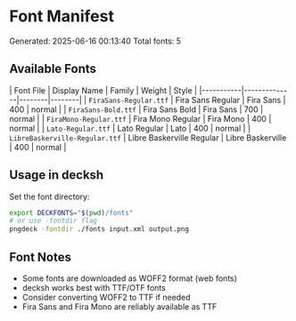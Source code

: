 # Font Manifest

Generated: 2025-06-16 00:13:40
Total fonts: 5

## Available Fonts

| Font File | Display Name | Family | Weight | Style |
|-----------|--------------|--------|--------|
| `FiraSans-Regular.ttf` | Fira Sans Regular | Fira Sans | 400 | normal |
| `FiraSans-Bold.ttf` | Fira Sans Bold | Fira Sans | 700 | normal |
| `FiraMono-Regular.ttf` | Fira Mono Regular | Fira Mono | 400 | normal |
| `Lato-Regular.ttf` | Lato Regular | Lato | 400 | normal |
| `LibreBaskerville-Regular.ttf` | Libre Baskerville Regular | Libre Baskerville | 400 | normal |

## Usage in decksh

Set the font directory:
```bash
export DECKFONTS="$(pwd)/fonts"
# or use -fontdir flag
pngdeck -fontdir ./fonts input.xml output.png
```

## Font Notes

- Some fonts are downloaded as WOFF2 format (web fonts)
- decksh works best with TTF/OTF fonts
- Consider converting WOFF2 to TTF if needed
- Fira Sans and Fira Mono are reliably available as TTF
